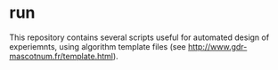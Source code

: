 # run

This repository contains several scripts useful for automated design of experiemnts, using algorithm template files (see http://www.gdr-mascotnum.fr/template.html).
